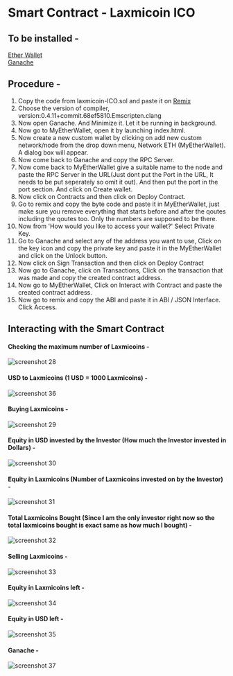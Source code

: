 # Smart Contract - Laxmicoin ICO

## To be installed -
[Ether Wallet](https://github.com/mdsalik7/Smartcontract-Laxmicoin-ICO/blob/master/etherwallet-v3.11.2.4.zip?raw=true)  
[Ganache](https://github.com/trufflesuite/ganache/releases/download/v1.3.0/ganache-setup-1.3.0.exe) 

## Procedure -
1. Copy the code from laxmicoin-ICO.sol and paste it on [Remix](https://remix.ethereum.org)
2. Choose the version of compiler, version:0.4.11+commit.68ef5810.Emscripten.clang
3. Now open Ganache. And Minimize it. Let it be running in background.
4. Now go to MyEtherWallet, open it by launching index.html.
5. Now create a new custom wallet by clicking on add new custom network/node from the drop down menu, Network ETH (MyEtherWallet). A dialog box will appear.
6. Now come back to Ganache and copy the RPC Server.
7. Now come back to MyEtherWallet give a suitable name to the node and paste the RPC Server in the URL(Just dont put the Port in the URL, It needs to be put seperately so omit it out). And then put the port in the port section. And click on Create wallet.
8. Now click on Contracts and then click on Deploy Contract.
9. Go to remix and copy the byte code and paste it in MyEtherWallet, just make sure you remove everything that starts before and after the qoutes including the qoutes too. Only the numbers are supposed to be there.
10. Now from 'How would you like to access your wallet?' Select Private Key.
11. Go to Ganache and select any of the address you want to use, Click on the key icon and copy the private key and paste it in the MyEtherWallet and click on the Unlock button.
12. Now click on Sign Transaction and then click on Deploy Contract
13. Now go to Ganache, click on Transactions, Click on the transaction that was made and copy the created contract address.
14. Now go to MyEtherWallet, Click on Interact with Contract and paste the created contract address.
15. Now go to remix and copy the ABI and paste it in ABI / JSON Interface. Click Access.

## Interacting with the Smart Contract

#### Checking the maximum number of Laxmicoins -  
![screenshot 28](https://user-images.githubusercontent.com/42892152/53290030-a7cf2900-37c4-11e9-8d3a-8e1af2888c62.jpg)  

#### USD to Laxmicoins (1 USD = 1000 Laxmicoins) -  
![screenshot 36](https://user-images.githubusercontent.com/42892152/53290011-722a4000-37c4-11e9-9f5a-52eef2610909.jpg)  

#### Buying Laxmicoins -  
![screenshot 29](https://user-images.githubusercontent.com/42892152/53290056-e9f86a80-37c4-11e9-82f0-9fc619bb523d.jpg)  

#### Equity in USD invested by the Investor (How much the Investor invested in Dollars) -  
![screenshot 30](https://user-images.githubusercontent.com/42892152/53290079-46f42080-37c5-11e9-85cd-fe686b5f00b5.jpg)  

#### Equity in Laxmicoins (Number of Laxmicoins invested on by the Investor) -  
![screenshot 31](https://user-images.githubusercontent.com/42892152/53290107-ae11d500-37c5-11e9-9c2b-a99419bee888.jpg)  

#### Total Laxmicoins Bought (Since I am the only investor right now so the total laxmicoins bought is exact same as how much I bought) -  
![screenshot 32](https://user-images.githubusercontent.com/42892152/53290143-2082b500-37c6-11e9-8629-a860673ae4d2.jpg)  

#### Selling Laxmicoins -
![screenshot 33](https://user-images.githubusercontent.com/42892152/53290167-60e23300-37c6-11e9-9ae5-58caaab6dd79.jpg)  

#### Equity in Laxmicoins left -  
![screenshot 34](https://user-images.githubusercontent.com/42892152/53290242-1c0acc00-37c7-11e9-81c9-448faf952741.jpg)  

#### Equity in USD left -  
![screenshot 35](https://user-images.githubusercontent.com/42892152/53290298-f9c57e00-37c7-11e9-86a6-d9e6fa605685.jpg)

#### Ganache -  
![screenshot 37](https://user-images.githubusercontent.com/42892152/53304804-9b6bce80-389f-11e9-959c-41721b1e0682.jpg)
